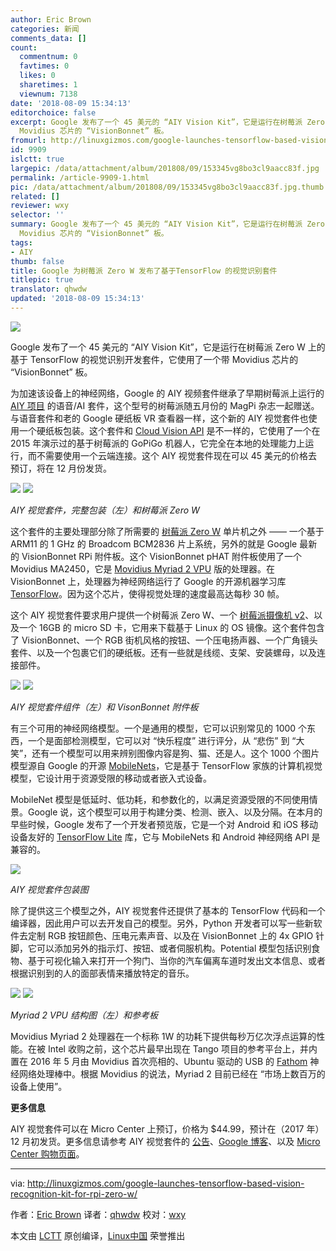 ```yaml
---
author: Eric Brown
categories: 新闻
comments_data: []
count:
  commentnum: 0
  favtimes: 0
  likes: 0
  sharetimes: 1
  viewnum: 7138
date: '2018-08-09 15:34:13'
editorchoice: false
excerpt: Google 发布了一个 45 美元的 “AIY Vision Kit”，它是运行在树莓派 Zero W 上的基于 TensorFlow 的视觉识别开发套件，它使用了一个带
  Movidius 芯片的 “VisionBonnet” 板。
fromurl: http://linuxgizmos.com/google-launches-tensorflow-based-vision-recognition-kit-for-rpi-zero-w/
id: 9909
islctt: true
largepic: /data/attachment/album/201808/09/153345vg8bo3cl9aacc83f.jpg
permalink: /article-9909-1.html
pic: /data/attachment/album/201808/09/153345vg8bo3cl9aacc83f.jpg.thumb.jpg
related: []
reviewer: wxy
selector: ''
summary: Google 发布了一个 45 美元的 “AIY Vision Kit”，它是运行在树莓派 Zero W 上的基于 TensorFlow 的视觉识别开发套件，它使用了一个带
  Movidius 芯片的 “VisionBonnet” 板。
tags:
- AIY
thumb: false
title: Google 为树莓派 Zero W 发布了基于TensorFlow 的视觉识别套件
titlepic: true
translator: qhwdw
updated: '2018-08-09 15:34:13'
---
```


![](/data/attachment/album/201808/09/153345vg8bo3cl9aacc83f.jpg)


Google 发布了一个 45 美元的 “AIY Vision Kit”，它是运行在树莓派 Zero W 上的基于 TensorFlow 的视觉识别开发套件，它使用了一个带 Movidius 芯片的 “VisionBonnet” 板。


为加速该设备上的神经网络，Google 的 AIY 视频套件继承了早期树莓派上运行的 [AIY 项目](http://linuxgizmos.com/free-raspberry-pi-voice-kit-taps-google-assistant-sdk/) 的语音/AI 套件，这个型号的树莓派随五月份的 MagPi 杂志一起赠送。与语音套件和老的 Google 硬纸板 VR 查看器一样，这个新的 AIY 视觉套件也使用一个硬纸板包装。这个套件和 [Cloud Vision API](http://linuxgizmos.com/google-releases-cloud-vision-api-with-demo-for-pi-based-robot/) 是不一样的，它使用了一个在 2015 年演示过的基于树莓派的 GoPiGo 机器人，它完全在本地的处理能力上运行，而不需要使用一个云端连接。这个 AIY 视觉套件现在可以 45 美元的价格去预订，将在 12 月份发货。


[![](/data/attachment/album/201808/09/153413j76kyykr65t6l6yv.jpg)](http://linuxgizmos.com/files/google_aiyvisionkit.jpg) [![](/data/attachment/album/201808/09/153414q992onemd4o2xctz.jpg)](http://linuxgizmos.com/files/rpi_zerow.jpg)


*AIY 视觉套件，完整包装（左）和树莓派 Zero W*


这个套件的主要处理部分除了所需要的 [树莓派 Zero W](http://linuxgizmos.com/raspberry-pi-zero-w-adds-wifi-and-bluetooth-for-only-5-more/) 单片机之外 —— 一个基于 ARM11 的 1 GHz 的 Broadcom BCM2836 片上系统，另外的就是 Google 最新的 VisionBonnet RPi 附件板。这个 VisionBonnet pHAT 附件板使用了一个 Movidius MA2450，它是 [Movidius Myriad 2 VPU](https://www.movidius.com/solutions/vision-processing-unit) 版的处理器。在 VisionBonnet 上，处理器为神经网络运行了 Google 的开源机器学习库 [TensorFlow](https://www.tensorflow.org/)。因为这个芯片，使得视觉处理的速度最高达每秒 30 帧。


这个 AIY 视觉套件要求用户提供一个树莓派 Zero W、一个 [树莓派摄像机 v2](http://linuxgizmos.com/raspberry-pi-cameras-jump-to-8mp-keep-25-dollar-price/)、以及一个 16GB 的 micro SD 卡，它用来下载基于 Linux 的 OS 镜像。这个套件包含了 VisionBonnet、一个 RGB 街机风格的按钮、一个压电扬声器、一个广角镜头套件、以及一个包裹它们的硬纸板。还有一些就是线缆、支架、安装螺母，以及连接部件。


[![](/data/attachment/album/201808/09/153414xvxuukphyp2vdqbu.jpg)](http://linuxgizmos.com/files/google_aiyvisionkit_pieces.jpg) [![](/data/attachment/album/201808/09/153415a1lme7nvkd76e68k.jpg)](http://linuxgizmos.com/files/google_visionbonnet.jpg)


*AIY 视觉套件组件（左）和 VisonBonnet 附件板*


有三个可用的神经网络模型。一个是通用的模型，它可以识别常见的 1000 个东西，一个是面部检测模型，它可以对 “快乐程度” 进行评分，从 “悲伤” 到 “大笑”，还有一个模型可以用来辨别图像内容是狗、猫、还是人。这个 1000 个图片模型源自 Google 的开源 [MobileNets](https://research.googleblog.com/2017/06/mobilenets-open-source-models-for.html)，它是基于 TensorFlow 家族的计算机视觉模型，它设计用于资源受限的移动或者嵌入式设备。


MobileNet 模型是低延时、低功耗，和参数化的，以满足资源受限的不同使用情景。Google 说，这个模型可以用于构建分类、检测、嵌入、以及分隔。在本月的早些时候，Google 发布了一个开发者预览版，它是一个对 Android 和 iOS 移动设备友好的 [TensorFlow Lite](https://developers.googleblog.com/2017/11/announcing-tensorflow-lite.html) 库，它与 MobileNets 和 Android 神经网络 API 是兼容的。


[![](/data/attachment/album/201808/09/153416t5x00xp5xc56vpx0.jpg)](http://linuxgizmos.com/files/google_aiyvisionkit_assembly.jpg)


*AIY 视觉套件包装图*


除了提供这三个模型之外，AIY 视觉套件还提供了基本的 TensorFlow 代码和一个编译器，因此用户可以去开发自己的模型。另外，Python 开发者可以写一些新软件去定制 RGB 按钮颜色、压电元素声音、以及在 VisionBonnet 上的 4x GPIO 针脚，它可以添加另外的指示灯、按钮、或者伺服机构。Potential 模型包括识别食物、基于可视化输入来打开一个狗门、当你的汽车偏离车道时发出文本信息、或者根据识别到的人的面部表情来播放特定的音乐。


[![](/data/attachment/album/201808/09/153416kcf91eksyyu7ejfz.jpg)](http://linuxgizmos.com/files/movidius_myriad2vpu_block.jpg) [![](/data/attachment/album/201808/09/153417scltkwfkffk3skrk.jpg)](http://linuxgizmos.com/files/movidius_myriad2_reference_board.jpg)


*Myriad 2 VPU 结构图（左）和参考板*


Movidius Myriad 2 处理器在一个标称 1W 的功耗下提供每秒万亿次浮点运算的性能。在被 Intel 收购之前，这个芯片最早出现在 Tango 项目的参考平台上，并内置在 2016 年 5 月由 Movidius 首次亮相的、Ubuntu 驱动的 USB 的 [Fathom](http://linuxgizmos.com/usb-stick-brings-neural-computing-functions-to-devices/) 神经网络处理棒中。根据 Movidius 的说法，Myriad 2 目前已经在 “市场上数百万的设备上使用”。


**更多信息**


AIY 视觉套件可以在 Micro Center 上预订，价格为 $44.99，预计在（2017 年） 12 月初发货。更多信息请参考 AIY 视觉套件的 [公告](https://blog.google/topics/machine-learning/introducing-aiy-vision-kit-make-devices-see/)、[Google 博客](https://developers.googleblog.com/2017/11/introducing-aiy-vision-kit-add-computer.html)、以及 [Micro Center 购物页面](http://www.microcenter.com/site/content/Google_AIY.aspx?ekw=aiy&amp;rd=1)。




---


via: <http://linuxgizmos.com/google-launches-tensorflow-based-vision-recognition-kit-for-rpi-zero-w/>


作者：[Eric Brown](http://linuxgizmos.com/google-launches-tensorflow-based-vision-recognition-kit-for-rpi-zero-w/) 译者：[qhwdw](https://github.com/qhwdw) 校对：[wxy](https://github.com/wxy)


本文由 [LCTT](https://github.com/LCTT/TranslateProject) 原创编译，[Linux中国](https://linux.cn/) 荣誉推出